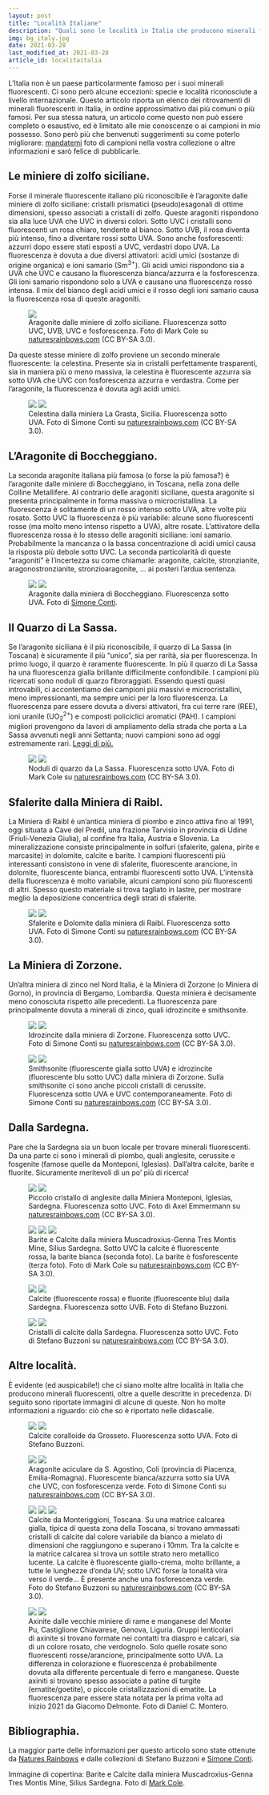 ```yaml
---
layout: post
title: "Località Italiane"
description: "Quali sono le località in Italia che producono minerali fluorescenti??"
img: bg_italy.jpg
date: 2021-03-28
last_modified_at: 2021-03-28
article_id: localitaitalia
---
```



L’Italia non è un paese particolarmente famoso per i suoi minerali
fluorescenti. Ci sono però alcune eccezioni: specie e località riconosciute a
livello internazionale. Questo articolo riporta un elenco dei ritrovamenti di
minerali fluorescenti in Italia, in ordine approssimativo dai più comuni o più
famosi. Per sua stessa natura, un articolo come questo non può essere completo
o esaustivo, ed è limitato alle mie conoscenze o ai campioni in mio possesso.
Sono però più che benvenuti suggerimenti su come poterlo migliorare:
<a href="mailto:info@mineralifluorescenti.com" target="_blank">mandatemi</a>
foto di campioni nella vostra collezione o altre informazioni e sarò
felice di pubblicarle.


## Le miniere di zolfo siciliane.

Forse il minerale fluorescente italiano più riconoscibile è l’aragonite dalle
miniere di zolfo siciliane: cristalli prismatici (pseudo)esagonali di ottime
dimensioni, spesso associati a cristalli di zolfo. Queste aragoniti rispondono
sia alla luce UVA che UVC in diversi colori. Sotto UVC i cristalli sono
fluorescenti un rosa chiaro, tendente al bianco. Sotto UVB, il rosa diventa più
intenso, fino a diventare rossi sotto UVA. Sono anche fosforescenti: azzurri
dopo essere stati esposti a UVC, verdastri dopo UVA. La fluorescenza è dovuta a
due diversi attivatori: acidi umici (sostanze di origine organica) e ioni
samario (Sm<sup>3+</sup>). Gli acidi umici rispondono sia a UVA che UVC e
causano la fluorescenza bianca/azzurra e la fosforescenza. Gli ioni samario
rispondono solo a UVA e causano una fluorescenza rosso intensa. Il mix del
bianco degli acidi umici e il rosso degli ioni samario causa la fluorescenza
rosa di queste aragoniti.

<figure>
<img src="/img/italy/aragonite-sicilia.jpg">
<figcaption>
Aragonite dalle miniere di zolfo siciliane. Fluorescenza sotto UVC, UVB, UVC e fosforescenza. Foto di Mark Cole su
<a href="https://www.naturesrainbows.com/post/2016/04/15/italian-aragonite-multiwavelength-response-sicily-1" target="_blank">naturesrainbows.com</a>
(CC BY-SA 3.0).
</figcaption>
</figure>

Da queste stesse miniere di zolfo proviene un secondo minerale fluorescente: la
celestina. Presente sia in cristalli perfettamente trasparenti, sia in maniera
più o meno massiva, la celestina è fluorescente azzurra sia sotto UVA che UVC
con fosforescenza azzurra e verdastra. Come per l’aragonite, la fluorescenza è
dovuta agli acidi umici.

<figure>
<img src="/img/italy/celestine-01-visible.jpg">
<img src="/img/italy/celestine-03-365led.jpg">
<figcaption>
Celestina dalla miniera La Grasta, Sicilia. Fluorescenza sotto UVA. Foto di Simone Conti su
<a href="https://www.naturesrainbows.com/post/celestine-from-la-grasta-mine-sicily-italy" target="_blank">naturesrainbows.com</a>
(CC BY-SA 3.0).
</figcaption>
</figure>


## L’Aragonite di Boccheggiano.

La seconda aragonite italiana più famosa (o forse la più famosa?) è l’aragonite
dalle miniere di Boccheggiano, in Toscana, nella zona delle Colline
Metallifere. Al contrario delle aragoniti siciliane, questa aragonite si
presenta principalmente in forma massiva o microcristallina. La fluorescenza è
solitamente di un rosso intenso sotto UVA, altre volte più rosato. Sotto UVC la
fluorescenza è più variabile: alcune sono fluorescenti rosse (ma molto meno
intenso rispetto a UVA), altre rosate. L’attivatore della fluorescenza rossa è
lo stesso delle aragoniti siciliane: ioni samario. Probabilmente la mancanza o
la bassa concentrazione di acidi umici causa la risposta più debole sotto UVC.
La seconda particolarità di queste “aragoniti” è l’incertezza su come
chiamarle: aragonite, calcite, stronzianite, aragonostronzianite,
stronzioaragonite, … ai posteri l’ardua sentenza.

<figure>
<img src="/img/italy/boccheggiano-01-visible.jpg">
<img src="/img/italy/boccheggiano-03-365led.jpg">
<figcaption>
Aragonite dalla miniera di Boccheggiano. Fluorescenza sotto UVA. Foto di
<a href="http://3dz2.com/minerals/collection/349" target="_blank">Simone Conti</a>.
</figcaption>
</figure>


## Il Quarzo di La Sassa.

Se l’aragonite siciliana è il più riconoscibile, il quarzo di La Sassa (in
Toscana) è sicuramente il più “unico”, sia per rarità, sia per fluorescenza. In
primo luogo, il quarzo è raramente fluorescente. In più il quarzo di La Sassa
ha una fluorescenza gialla brillante difficilmente confondibile. I campioni più
ricercati sono noduli di quarzo fibroraggiati. Essendo questi quasi
introvabili, ci accontentiamo dei campioni più massivi e microcristallini, meno
impressionanti, ma sempre unici per la loro fluorescenza. La fluorescenza pare
essere dovuta a diversi attivatori, fra cui terre rare (REE), ioni uranile
(UO<sub>2</sub><sup>2+</sup>) e composti policiclici aromatici (PAH). I
campioni migliori provengono da lavori di ampliamento della strada che porta a
La Sassa avvenuti negli anni Settanta; nuovi campioni sono ad oggi estremamente
rari. <a href="https://mineralifluorescenti.com/quarzo-la-sassa/">Leggi di più.</a>

<figure>
<img src="/img/italy/quartz-msw2101-visible.jpg">
<img src="/img/italy/quartz-msw2101-254hg.jpg">
<figcaption>
Noduli di quarzo da La Sassa. Fluorescenza sotto UVA. Foto di Mark Cole su
<a href="https://www.naturesrainbows.com/post/2016/05/29/radiating-quartz-nodules-la-sassa-italy-1" target="_blank">naturesrainbows.com</a>
(CC BY-SA 3.0).
</figcaption>
</figure>


## Sfalerite dalla Miniera di Raibl.

La Miniera di Raibl è un’antica miniera di piombo e zinco attiva fino al 1991,
oggi situata a Cave del Predil, una frazione Tarvisio in provincia di Udine
(Friuli-Venezia Giulia), al confine fra Italia, Austria e Slovenia. La
mineralizzazione consiste principalmente in solfuri (sfalerite, galena, pirite
e marcasite) in dolomite, calcite e barite. I campioni fluorescenti più
interessanti consistono in vene di sfalerite, fluorescente arancione, in
dolomite, fluorescente bianca, entrambi fluorescenti sotto UVA. L’intensità
della fluorescenza è molto variabile, alcuni campioni sono più fluorescenti di
altri. Spesso questo materiale si trova tagliato in lastre, per mostrare meglio
la deposizione concentrica degli strati di sfalerite. 

<figure>
<img src="/img/italy/raibl-01-visible.jpg">
<img src="/img/italy/raibl-02-365led.jpg">
<figcaption>
Sfalerite e Dolomite dalla miniera di Raibl. Fluorescenza sotto UVA. Foto di Simone Conti su
<a href="https://www.naturesrainbows.com/post/sphalerite-and-dolomite-from-the-raibl-mines-italy" target="_blank">naturesrainbows.com</a>
(CC BY-SA 3.0).
</figcaption>
</figure>


## La Miniera di Zorzone.

Un’altra miniera di zinco nel Nord Italia, è la Miniera di Zorzone (o Miniera
di Gorno), in provincia di Bergamo, Lombardia. Questa miniera è decisamente
meno conosciuta rispetto alle precedenti. La fluorescenza pare principalmente
dovuta a minerali di zinco, quali idrozincite e smithsonite.

<figure>
<img src="/img/italy/hydrozincite-zorzone-visible.jpg">
<img src="/img/italy/hydrozincite-zorzone-uvc.jpg">
<figcaption>
Idrozincite dalla miniera di Zorzone. Fluorescenza sotto UVC. Foto di Simone Conti su
<a href="https://www.naturesrainbows.com/post/hydrozincite-from-the-zorzone-mine-italy" target="_blank">naturesrainbows.com</a>
(CC BY-SA 3.0).
</figcaption>
</figure>

<figure>
<img src="/img/italy/smithsonite-zorzone-visible.jpg">
<img src="/img/italy/smithsonite-zorzone-uva+uvc.jpg">
<figcaption>
Smithsonite (fluorescente gialla sotto UVA) e idrozincite (fluorescente blu
sotto UVC) dalla miniera di Zorzone. Sulla smithsonite ci sono anche piccoli
cristalli di cerussite. Fluorescenza sotto UVA e UVC contemporaneamente. Foto
di Simone Conti su
<a href="https://www.naturesrainbows.com/post/smithsonite-cerussite-and-hydrozincinte-from-the-zorzone-mine-italy" target="_blank">naturesrainbows.com</a>
(CC BY-SA 3.0).
</figcaption>
</figure>


## Dalla Sardegna.

Pare che la Sardegna sia un buon locale per trovare minerali fluorescenti. Da
una parte ci sono i minerali di piombo, quali anglesite, cerussite e fosgenite
(famose quelle da Monteponi, Iglesias). Dall’altra calcite, barite e fluorite.
Sicuramente meritevoli di un po’ più di ricerca!

<figure>
<img src="/img/italy/anglesite-monteponi-visible.jpg">
<img src="/img/italy/anglesite-monteponi-uvc.jpg">
<figcaption>
Piccolo cristallo di anglesite dalla Miniera Monteponi, Iglesias, Sardegna. Fluorescenza sotto UVC. Foto di Axel Emmermann su
<a href="https://www.naturesrainbows.com/post/2016/12/19/small-but-pretty-anglesite-crystal" target="_blank">naturesrainbows.com</a>
(CC BY-SA 3.0).
</figcaption>
</figure>

<figure>
<img src="/img/italy/barite-calcite-sardegna-visible.jpg">
<img src="/img/italy/barite-calcite-sardegna-sw.jpg">
<img src="/img/italy/barite-calcite-sardegna-ph.jpg">
<figcaption>
Barite e Calcite dalla miniera Muscadroxius-Genna Tres Montis Mine, Silius Sardegna. Sotto UVC la calcite è fluorescente rossa, la barite bianca (seconda foto). La barite è fosforescente (terza foto). Foto di Mark Cole su 
<a href="https://www.naturesrainbows.com/post/2016/06/20/barite-crystals-on-calcite-muscadroxiu-mine-sardinia-italy" target="_blank">naturesrainbows.com</a>
(CC BY-SA 3.0).
</figcaption>
</figure>

<figure>
<img src="/img/italy/calcite-fluorite-sardegna-visible.jpg">
<img src="/img/italy/calcite-fluorite-sardegna-uvb.jpg">
<figcaption>
Calcite (fluorescente rossa) e fluorite (fluorescente blu) dalla Sardegna. Fluorescenza sotto UVB. Foto di Stefano Buzzoni.
</figcaption>
</figure>
     
<figure>
<img src="/img/italy/calcite-sardegna-visible.jpg">
<img src="/img/italy/calcite-sardegna-sw.jpg">
<figcaption>
Cristalli di calcite dalla Sardegna. Fluorescenza sotto UVC. Foto di Stefano Buzzoni su
<a href="https://www.naturesrainbows.com/post/2019/02/10/calcites-from-sardinia-italy" target="_blank">naturesrainbows.com</a>
(CC BY-SA 3.0).
</figcaption>
</figure>


## Altre località.

È evidente (ed auspicabile!) che ci siano molte altre località in Italia che
producono minerali fluorescenti, oltre a quelle descritte in precedenza. Di
seguito sono riportate immagini di alcune di queste. Non ho molte informazioni
a riguardo: ciò che so è riportato nelle didascalie.

<figure>
<img src="/img/italy/calcite-grosseto-visible.jpg">
<img src="/img/italy/calcite-grosseto-uva.jpg">
<figcaption>
Calcite coralloide da Grosseto. Fluorescenza sotto UVA. Foto di Stefano Buzzoni.
</figcaption>
</figure>

<figure>
<img src="/img/italy/aragonite-agostino-01-visible.jpg">
<img src="/img/italy/aragonite-agostino-03-365led.jpg">
<figcaption>
Aragonite aciculare da S. Agostino, Coli (provincia di Piacenza,
Emilia-Romagna). Fluorescente bianca/azzurra sotto sia UVA che UVC, con
fosforescenza verde. Foto di Simone Conti su
<a href="https://www.naturesrainbows.com/post/acicular-aragonite-from-s-agostino-di-coli-italy" target="_blank">naturesrainbows.com</a>
(CC BY-SA 3.0).
</figcaption>
</figure>

<figure>
<img src="/img/italy/calcite-monteriggioni-visible.jpg">
<img src="/img/italy/calcite-monteriggioni-fl.jpg">
<img src="/img/italy/calcite-monteriggioni-ph.jpg">
<figcaption>
Calcite da Monteriggioni, Toscana. Su una matrice calcarea gialla, tipica di
questa zona della Toscana, si trovano ammassati cristalli di calcite dal colore
variabile da bianco a mielato di dimensioni che raggiungono e superano i 10mm.
Tra la calcite e la matrice calcarea si trova un sottile strato nero metallico
lucente. La calcite è fluorescente giallo-crema, molto brillante, a tutte le
lunghezze d’onda UV; sotto UVC forse la tonalità vira verso il verde... È
presente anche una fosforescenza verde. Foto do Stefano Buzzoni su 
<a href="https://www.naturesrainbows.com/post/2019/01/05/calcite-from-monteriggioni-italy" target="_blank">naturesrainbows.com</a>
(CC BY-SA 3.0).
</figcaption>
</figure>

<figure>
<img src="/img/italy/axinite-mtpu-visible.jpg">
<img src="/img/italy/axinite-mtpu-uva.jpg">
<figcaption>
Axinite dalle vecchie miniere di rame e manganese del Monte Pu, Castiglione
Chiavarese, Genova, Liguria. Gruppi lenticolari di axinite si trovano formate
nei contatti tra diaspro e calcari, sia di un colore rosato, che verdognolo.
Solo quelle rosate sono fluorescenti rosse/arancione, principalmente sotto UVA.
La differenza in colorazione e fluorescenza è probabilmente dovuta alla
differente percentuale di ferro e manganese.  Queste axiniti si trovano spesso
associate a patine di turgite (ematite/goetite), o piccole cristallizzazioni di
ematite.  La fluorescenza pare essere stata notata per la prima volta ad inizio
2021 da Giacomo Delmonte. Foto di Daniel C.  Montero.
</figcaption>
</figure>


## Bibliographia.

La maggior parte delle informazioni per questo articolo sono state ottenute da
<a href="https://www.naturesrainbows.com">Natures Rainbows</a> e dalle
collezioni di Stefano Buzzoni e <a href="https://3dz2.com/minerals/">Simone
Conti</a>.

Immagine di copertina: Barite e Calcite dalla miniera Muscadroxius-Genna Tres Montis Mine, Silius Sardegna. Foto di 
<a href="https://www.naturesrainbows.com/post/2016/06/20/barite-crystals-on-calcite-muscadroxiu-mine-sardinia-italy" target="_blank">Mark Cole</a>.

